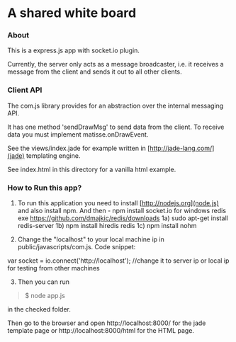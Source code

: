# A shared white board

### About

This is a express.js app with socket.io plugin. 

Currently, the server only acts as a message broadcaster, i.e. it receives a message from the client and sends it out to all other clients.

### Client API
The com.js library provides for an abstraction over the internal messaging API. 

It has one method 'sendDrawMsg' to send data from the client. To receive data you must implement matisse.onDrawEvent.

See the views/index.jade for example written in [http://jade-lang.com/](jade) templating engine.

See index.html in this directory for a vanilla html example.

### How to Run this app?
1) To run this application you need to install [http://nodejs.org](node.js) and 
   also install npm. 
   And then - npm install socket.io
   for windows redis exe https://github.com/dmajkic/redis/downloads
1a) sudo apt-get install redis-server
1b) npm install hiredis redis 
1c) npm install nohm

2) Change the "localhost" to your local machine ip in public/javascripts/com.js. 
Code snippet:

var socket = io.connect('http://localhost'); //change it to server ip or local ip for testing from other machines

3) Then you can run 

>
> $ node app.js
>

in the checked folder.

Then go to the browser and open http://localhost:8000/ for the jade template page or http://localhost:8000/html for the HTML page.
